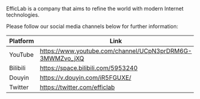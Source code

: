 EfficLab is a company that aims to refine the world with modern Internet technologies.

Please follow our social media channels below for further information:

| Platform    | Link |
| -------- | ------- |
| YouTube  | https://www.youtube.com/channel/UCpN3prDRM6G-3MWMZvo_jXQ    |
| Bilibili | https://space.bilibili.com/5953240     |
| Douyin    | https://v.douyin.com/iR5FGUXE/  |
| Twitter    | https://twitter.com/efficlab  |

